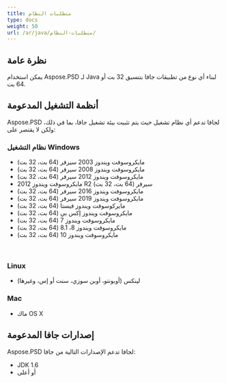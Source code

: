 ```yaml
---
title: متطلبات النظام
type: docs
weight: 50
url: /ar/java/متطلبات-النظام/
---
```


## **نظرة عامة**
يمكن استخدام Aspose.PSD لـ Java لبناء أي نوع من تطبيقات جافا بتنسيق 32 بت أو 64 بت.

## **أنظمة التشغيل المدعومة**
‪Aspose.PSD لجافا تدعم أي نظام تشغيل حيث يتم تثبيت بيئة تشغيل جافا، بما في ذلك، ولكن لا يقتصر على:

### **نظام التشغيل Windows**
- مايكروسوفت ويندوز 2003 سيرفر (64 بت، 32 بت)
- مايكروسوفت ويندوز 2008 سيرفر (64 بت، 32 بت)
- مايكروسوفت ويندوز 2012 سيرفر (64 بت، 32 بت)
- مايكروسوفت ويندوز 2012 R2 سيرفر (64 بت، 32 بت)
- مايكروسوفت ويندوز 2016 سيرفر (64 بت، 32 بت)
- مايكروسوفت ويندوز 2019 سيرفر (64 بت، 32 بت)
- مايركوسوفت ويندوز فيستا (64 بت، 32 بت)
- مايكروسوفت ويندوز إكس بي (64 بت، 32 بت)
- مايكروسوفت ويندوز 7 (64 بت، 32 بت)
- مايكروسوفت ويندوز 8، 8.1 (64 بت، 32 بت)
- مايكروسوفت ويندوز 10 (64 بت، 32 بت)

 

### **Linux**
- لينكس (أوبونتو، أوبن سوزي، سنت أو إس، وغيرها)

### **Mac**
- ماك OS X

## **إصدارات جافا المدعومة**
‪Aspose.PSD لجافا تدعم الإصدارات التالية من جافا:
- JDK 1.6
- أو أعلى